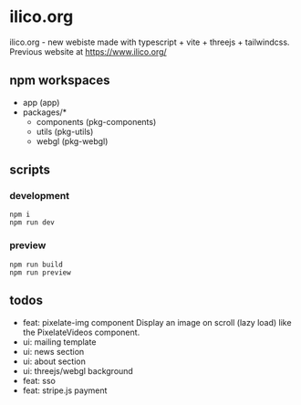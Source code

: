 # ilico.org

ilico.org - new webiste made with typescript + vite + threejs + tailwindcss.
Previous website at https://www.ilico.org/

## npm workspaces

-   app (app)
-   packages/\*
    -   components (pkg-components)
    -   utils (pkg-utils)
    -   webgl (pkg-webgl)

## scripts

### development

```
npm i
npm run dev
```

### preview

```
npm run build
npm run preview
```

## todos

-   feat: pixelate-img component
    Display an image on scroll (lazy load) like the PixelateVideos component.
-   ui: mailing template
-   ui: news section
-   ui: about section
-   ui: threejs/webgl background
-   feat: sso
-   feat: stripe.js payment
